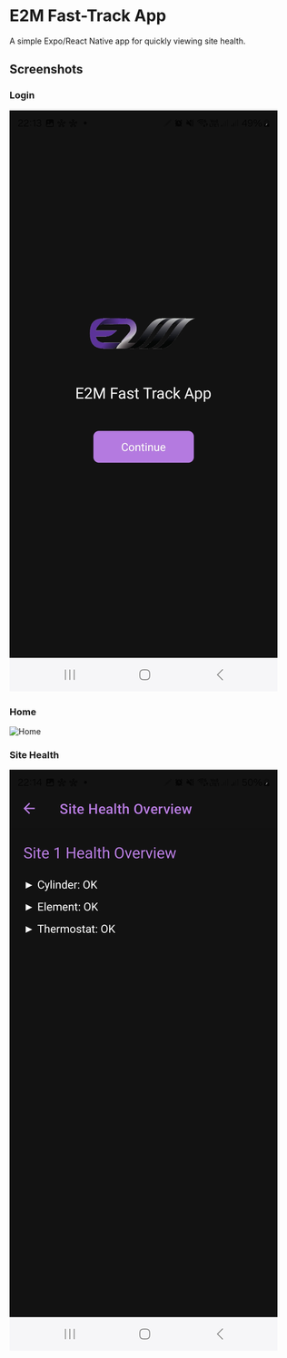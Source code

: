 ﻿# E2M Fast-Track App

A simple Expo/React Native app for quickly viewing site health.

## Screenshots

### Login  
![Login](./assets/screenshots/LoginScreen.png)

### Home  
![Home](./assets/screenshots/HomeScreen.png)

### Site Health  
![Site Health](./assets/screenshots/SiteHealthScreen.png)

